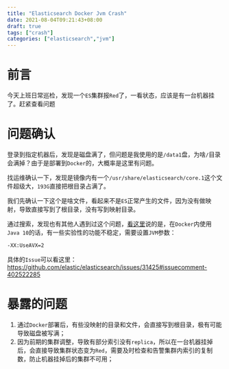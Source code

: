 ```yaml
---
title: "Elasticsearch Docker Jvm Crash"
date: 2021-08-04T09:21:43+08:00
draft: true
tags: ["crash"]
categories: ["elasticsearch","jvm"] 
---
```


# 前言

今天上班日常巡检，发现一个``ES``集群报``Red``了，一看状态，应该是有一台机器挂了。赶紧查看问题

# 问题确认

登录到指定机器后，发现是磁盘满了，但问题是我使用的是``/data1``盘，为啥``/``目录会满掉？由于是部署到``Docker``的，大概率是这里有问题。

找运维确认一下，发现是镜像内有一个``/usr/share/elasticsearch/core.1``这个文件超级大，``193G``直接把根目录占满了。

我们先确认一下这个是啥文件，看起来不是``ES``正常产生的文件，因为没有做映射，导致直接写到了根目录，没有写到映射目录。

通过搜索，发现也有其他人遇到过这个问题，[看这里](https://discuss.elastic.co/t/es-6-4-3-docker-container-keep-crash-with-error-code-139/164684/6)说的是，在``Docker``内使用``Java 10``的话，有一些实验性的功能不稳定，需要设置``JVM``参数：

```bash
-XX:UseAVX=2
```

具体的``Issue``可以看这里：https://github.com/elastic/elasticsearch/issues/31425#issuecomment-402522285

# 暴露的问题

1. 通过``Docker``部署后，有些没映射的目录和文件，会直接写到根目录，极有可能导致磁盘被写满；
2. 因为前期的集群调整，导致有部分索引没有``replica``，所以在一台机器挂掉后，会直接导致集群状态变为``Red``，需要及时检查和告警集群内索引的复制数，防止机器挂掉后的集群不可用；

